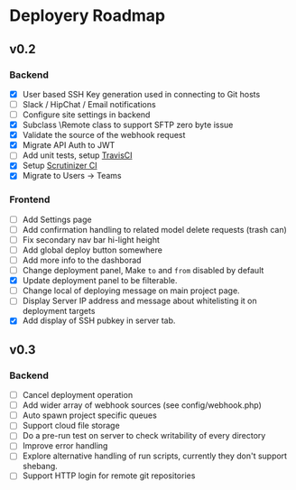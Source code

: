 # Deployery Roadmap

## v0.2

### Backend
- [x] User based SSH Key generation used in connecting to Git hosts
- [ ] Slack / HipChat / Email notifications
- [ ] Configure site settings in backend
- [x] Subclass \Remote class to support SFTP zero byte issue
- [x] Validate the source of the webhook request
- [x] Migrate API Auth to JWT
- [ ] Add unit tests, setup [TravisCI](https://travis-ci.org)
- [x] Setup [Scrutinizer CI](https://scrutinizer-ci.com/pricing)
- [x] Migrate to Users -> Teams

### Frontend
- [ ] Add Settings page
- [ ] Add confirmation handling to related model delete requests (trash can)
- [ ] Fix secondary nav bar hi-light height
- [ ] Add global deploy button somewhere
- [ ] Add more info to the dashborad
- [ ] Change deployment panel, Make `to` and `from` disabled by default
- [x] Update deployment panel to be filterable.
- [ ] Change local of deploying message on main project page.
- [ ] Display Server IP address and message about whitelisting it on deployment targets
- [x] Add display of SSH pubkey in server tab.

## v0.3

### Backend
- [ ] Cancel deployment operation
- [ ] Add wider array of webhook sources (see config/webhook.php)
- [ ] Auto spawn project specific queues
- [ ] Support cloud file storage
- [ ] Do a pre-run test on server to check writability of every directory
- [ ] Improve error handling
- [ ] Explore alternative handling of run scripts, currently they don't support shebang.
- [ ] Support HTTP login for remote git repositories